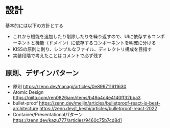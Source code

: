 # 設計
基本的には以下の方針とする
- これから機能を追加したり削除したりを繰り返すので、UIに依存するコンポーネントと機能（ドメイン）に依存するコンポーネントを明確に分ける
- KISSの原則に則り、シンプルなファイル、ディレクトリ構成を目指す
- 実装段階で考えたことはコメントで必ず残す

## 原則、デザインパターン
- 原則
https://zenn.dev/nanagi/articles/0e899711611630
- Atomic Design
https://qiita.com/ren0826jam/items/b49a4c4e4140ff32bba3
- bullet-proof
https://zenn.dev/meijin/articles/bulletproof-react-is-best-architecture
https://zenn.dev/t_keshi/articles/bulletproof-react-2022
- Container/Presentationalパターン
https://zenn.dev/kazu777/articles/9460c75b7cd8d1